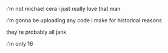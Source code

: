 i'm not michael cera i just really love that man


i'm gonna be uploading any code i make for historical reasons

they're probably all jank

i'm only 16
